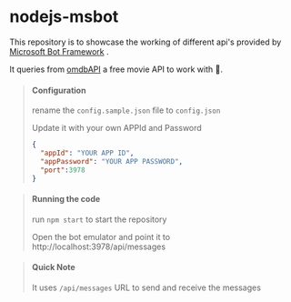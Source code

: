 # nodejs-msbot

This repository is to showcase the working of different api's provided by [Microsoft Bot Framework](https://dev.botframework.com/) .

It queries from [omdbAPI](http://www.omdbapi.com/) a free movie API to work with :beer:.




> #### Configuration
>
> rename the `config.sample.json` file to `config.json`
>
> Update it with your own APPId and Password
>
> ```json
> {
>   "appId": "YOUR APP ID",
>   "appPassword": "YOUR APP PASSWORD",
>   "port":3978
> }
> ```



> ####  Running the code
> run `npm start` to start the repository
>
> Open the bot emulator and point it to http://localhost:3978/api/messages



> #### Quick Note
>
> It uses `/api/messages` URL to send and receive the messages